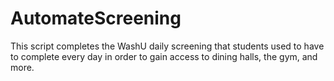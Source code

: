 # AutomateScreening
This script completes the WashU daily screening that students used to have to complete every day in order to gain access to dining halls, the gym, and more.
